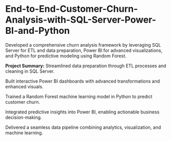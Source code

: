 # End-to-End-Customer-Churn-Analysis-with-SQL-Server-Power-BI-and-Python
Developed a comprehensive churn analysis framework by leveraging SQL Server for ETL and data preparation, Power BI for advanced visualizations, and Python for predictive modeling using Random Forest.

**Project Summary:**
Streamlined data preparation through ETL processes and cleaning in SQL Server.

Built interactive Power BI dashboards with advanced transformations and enhanced visuals.

Trained a Random Forest machine learning model in Python to predict customer churn.

Integrated predictive insights into Power BI, enabling actionable business decision-making.

Delivered a seamless data pipeline combining analytics, visualization, and machine learning.
